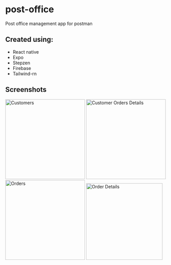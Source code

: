 # post-office
Post office management app for postman

## Created using:
- React native
- Expo
- Stepzen
- Firebase
- Tailwind-rn

## Screenshots

<img src="https://user-images.githubusercontent.com/10329294/193489248-c233a545-5fc3-482e-844e-26f8a748c848.png" width=250 alt="Customers"/> <img src="https://user-images.githubusercontent.com/10329294/193489275-436c65a6-0c11-4958-bb5c-6af817267983.png" width=250 alt="Customer Orders Details" /> <img src="https://user-images.githubusercontent.com/10329294/193489302-4d1f5139-a320-4efe-a0ba-01790a15f91e.png" width=250 alt="Orders"/> <img src="https://user-images.githubusercontent.com/10329294/193489284-44470ca5-a38d-4f3f-987b-dc59f08348e7.png" width=240 alt="Order Details"/>
